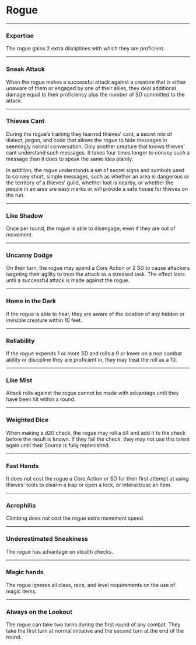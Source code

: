# Rogue

---

### Expertise
The rogue gains 2 extra disciplines with which they are proficient.

---

### Sneak Attack
When the rogue makes a successful attack against a creature that is either unaware of them or engaged by one of their allies, they deal additional damage equal to their proficiency plus the number of SD committed to the attack.

---

### Thieves Cant
During the rogue’s training they learned thieves' cant, a secret mix of dialect, jargon, and code that allows the rogue to hide messages in seemingly normal conversation. Only another creature that knows thieves' cant understand such messages. It takes four times longer to convey such a message than it does to speak the same idea plainly.

In addition, the rogue understands a set of secret signs and symbols used to convey short, simple messages, such as whether an area is dangerous or the territory of a thieves' guild, whether loot is nearby, or whether the people in an area are easy marks or will provide a safe house for thieves on the run.

---

### Like Shadow
Once per round, the rogue is able to disengage, even if they are out of movement.

---

### Uncanny Dodge
On their turn, the rogue may spend a Core Action or 2 SD to cause attackers targeting their agility to treat the attack as a stressed task. The effect lasts until a successful attack is made against the rogue.

---

### Home in the Dark
If the rogue is able to hear, they are aware of the location of any hidden or invisible creature within 10 feet.

---

### Reliability
If the rogue expends 1 or more SD and rolls a 9 or lower on a non combat ability or discipline they are proficient in, they may treat the roll as a 10.

---

### Like Mist
Attack rolls against the rogue cannot be made with advantage until they have been hit within a round.

---

### Weighted Dice
When making a d20 check, the rogue may roll a d4 and add it to the check before the result is known. If they fail the check, they may not use this talent again until their Source is fully replenished.

---

### Fast Hands
It does not cost the rogue a Core Action or SD for their first attempt at using thieves' tools to disarm a trap or open a lock, or interact/use an item.

---

### Acrophilia
Climbing does not cost the rogue extra movement speed.

---

### Underestimated Sneakiness
The rogue has advantage on stealth checks.

---

### Magic hands
The rogue ignores all class, race, and level requirements on the use of magic items.

---

### Always on the Lookout
The rogue can take two turns during the first round of any combat. They take the first turn at normal initiative and the second turn at the end of the round.

